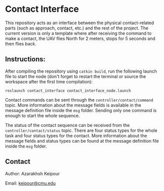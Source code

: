 # Contact Interface
This repository acts as an interface between the physical contact-related parts (such as approach, contact, etc.) and the rest of the project. 
The current version is only a template where after receiving the command to make a contact, the UAV flies North for 2 meters, stops for 5 seconds and then flies back.

## Instructions:

After compiling the repository using `catkin build`, run the following launch file to start the node (don't forget to restart the terminal or source the workspace after the first time compilation):

```
roslaunch contact_interface contact_interface_node.launch
```

Contact commands can be sent through the `controller/contact/command` topic. More information about the message fields is available in the message definition file inside the `msg` folder. 
Sending only one command is enough to start the whole sequence.

The status of the contact sequence can be received from the `controller/contact/status` topic. There are four status types for the whole task and four status types for the contact. 
More information about the message fields and status types can be found at the message definition file inside the `msg` folder. 

## Contact

Author: Azarakhsh Keipour

Email: keipour@cmu.edu
